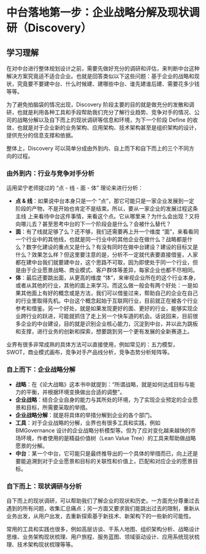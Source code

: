 # 中台落地第一步：企业战略分解及现状调研（Discovery）

## 学习理解

在对中台进行整体规划设计之前，需要先做好充分的调研和评估，来判断中台这种解决方案究竟适不适合企业。也就是回答类似以下这些问题：基于企业的战略和现状，究竟要不要建中台、什么时候建、建哪些中台、谁先建谁后建、需要花多少钱等等。

为了避免拍脑袋的情况出现，Discovery 阶段主要的目的就是做充分的发散和调研，也就是利用各种工具和手段帮助我们充分了解行业趋势、竞争对手的情况、公司的战略分解以及自下而上的现状调研等信息和环境，为下一个阶段 Define 的收敛，也就是对于企业新的业务架构、应用架构、技术架构甚至是组织架构的设计，提供充分的信息支撑和依据。

整体上，Discovery 可以简单分成由外到内、自上而下和自下而上的三个不同方向的过程。

### 由外到内：行业与竞争对手分析

运用梁宁老师提过的 “点 - 线 - 面 - 体” 理论来进行分析：

- **点 & 线**：如果说中台本身只是一个 “点”，那它可能只是一家企业发展到一定阶段的产物，不是开始也肯定不是结束。所以，要从一家企业的发展过程这条主线 上来看待中台这件事情，来看这个点。它从哪里来？为什么会出现？又将向哪儿去？甚至思考中台的下一个阶段会是什么？会被什么替代？
- **面**：有了线就足够了么？还不够，我们还需要再上升一个维度 “面”，来看看同一个行业中的其他线，也就是同一行业中的其他企业在做什么？战略都是什么？数字化建设的重点又是什么？有没有同时在做中台建设？建设的目标又是什么？效果怎么样？但这里要注意的是，分析不一定就代表要直接借鉴，人家都在建中台我们就要建中台，这个思路不可取，因为即使处于同一个行业，但是由于企业愿景战略、商业模式、客户群体等差异，每家企业也都不尽相同。
- **体**：最后还要跳出面，从更高的维度 “体”，来审视企业所在的这个行业本身，或者从其他的行业，其他的面上来学习。而这么做一般会有两个好处：一是如果其他面上有好的概念或是方法，我们可以借鉴过来，帮助自己的企业在自己的行业里取得先机。中台这个概念起始于互联网行业，目前就正在被各个行业参考和借鉴。另一个好处，就是如果发现更好的面、更好的行业，能够实现企业跨行业的跃进，可能就抓住了走上另一个快车道的机会。话说回来，目前很多企业的中台建设，目的就是识别企业核心能力，沉淀到中台，并以此为跳板和支撑，进行业务的创新和探索，想要跳到另一个更有发展的全新赛道上。

业界有很多非常成熟的具体方法可以直接使用，例如常见的：五力模型，SWOT，商业模式画布，竞争对手产品线分析，竞争态势分析矩阵等。

### 自上而下：企业战略分解

- **战略**：在《论大战略》这本书中就提到：“所谓战略，就是如何达成目标与能力的平衡，并根据环境变换做出合适的调整”。
- **企业战略**：结合企业自身的能力与其所处的环境，为了实现企业预定的企业愿景和目标，所需要采取的举措。
- **企业战略分解**：就是将具体的举措分解到企业的各个部门。
- **工具**：对于企业战略的分解，业界也有很多工具和实践，例如 BMGovernance 设计的企业战略分析模型等。但为了应对变化越来越快的市场环境，作者使用的是精益价值树（Lean Value Tree）的工具来帮助做战略愿景的分解。
- **中台**：某一个中台，它可能只是最终推导出的一个具体的举措而已，向上还是要能追溯到对于企业愿景和目标的关联性和价值上，匹配和对应企业的愿景目标。

### 自下而上：现状调研与分析

自下而上的现状调研，可以帮助我们了解企业的现状和历史。一方面充分尊重过去遇到的所有问题，收集汇总痛点；另一方面又要求我们能跳出过去的限制，重新从业务出发，从用户出发，去重新探索基于新技术、新架构下的一些新的可能性。

常用的工具和实践也很多，例如高层访谈、干系人地图、组织架构分析、战略设计思维、业务架构现状梳理、用户旅程、服务蓝图、领域驱动设计、应用系统现状梳理、技术架构现状梳理等等。
